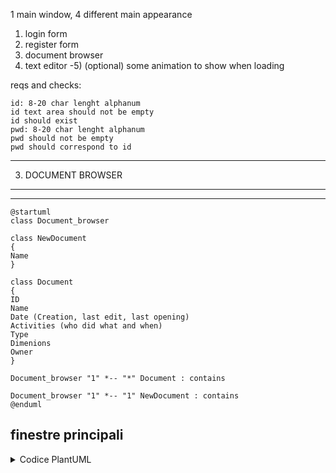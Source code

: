 1 main window, 4 different main appearance

1) login form
2) register form
3) document browser
4) text editor
-5) (optional) some animation to show when loading

reqs and checks:

    id: 8-20 char lenght alphanum
    id text area should not be empty
    id should exist
    pwd: 8-20 char lenght alphanum
    pwd should not be empty
    pwd should correspond to id
    
------------------------------------------------
3) DOCUMENT BROWSER
------------------------------------------------
------------------------------------------------
```plantuml
@startuml
class Document_browser

class NewDocument
{
Name
}

class Document
{
ID
Name
Date (Creation, last edit, last opening)
Activities (who did what and when)
Type
Dimenions
Owner
}

Document_browser "1" *-- "*" Document : contains

Document_browser "1" *-- "1" NewDocument : contains
@enduml
```
    
    
## finestre principali

<details>
<summary> Codice PlantUML </summary>
@startuml
class mainWindow {
- _closeBtn: button
- _hideBtn: button
- _resizeBtn: button
- _logOut_logIn_Btn: button
}

class loginForm {
- _id: QLineEdit
- _pwd: QLineEdit
- _loginBtn: button
- _needToRegister: QLabel
- _signUpFormBtn: button
}


class signupForm {
- _id: QLineEdit
- _email: QLineEdit
- _confirmEmail: QLineEdit
- _pwd: QLineEdit
- _confirmPassword: QLineEdit
- _name: QLineEdit
- _surname: QLineEdit
- _ageYYYYMMDD: QCalendarWidget
- _sex: QRadioButton
- _signupBtn: button
- _loginFormBtn: button
- _alreadyRegistered: QLabel
}

class textEditor {
- _mainText: QTextDocumentLayout
- _copyBtn: button
- _cutBtn: button
- _pasteBtn: button
- _boldBtn: button
- _newDocBtn: button
- _closeDocBtn: button
}


